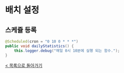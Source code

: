# 배치 설정
## 스케쥴 등록
```java
@Scheduled(cron = "0 10 0 * * *")
public void dailyStatistics() {
    this.logger.debug("매일 0시 10분에 실행 되는 함수.");
}
```
[< 목록으로 돌아가기](manual.md)